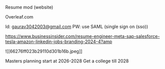 Resume mod (website)


Overleaf.com

Id: gaurav3042003@gmail.com
PW: use SAML (single sign on (sso))


https://www.businessinsider.com/resume-engineer-meta-sap-salesforce-tesla-amazon-linkedin-jobs-branding-2024-4?amp

![[66276ff023b29110d301b16b.jpeg]]




Masters planning start at 2026-2028
Get a college till 2028